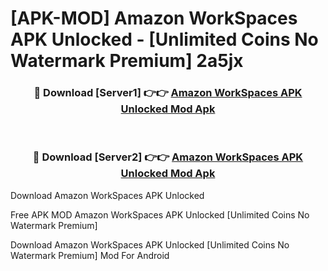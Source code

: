 # [APK-MOD] Amazon WorkSpaces APK Unlocked - [Unlimited Coins No Watermark Premium] 2a5jx



<div align="center">
<h3>🔴 Download [Server1] 👉👉 <a href="https://momento.my/?title=Amazon_WorkSpaces_APK_Unlocked">Amazon WorkSpaces APK Unlocked Mod Apk</a></h3><br>

<h3>🔴 Download [Server2] 👉👉 <a href="https://momento.my/?title=Amazon_WorkSpaces_APK_Unlocked">Amazon WorkSpaces APK Unlocked Mod Apk</a></h3>
</div>



Download Amazon WorkSpaces APK Unlocked 

Free APK MOD Amazon WorkSpaces APK Unlocked [Unlimited Coins No Watermark Premium]

Download Amazon WorkSpaces APK Unlocked [Unlimited Coins No Watermark Premium] Mod For Android
